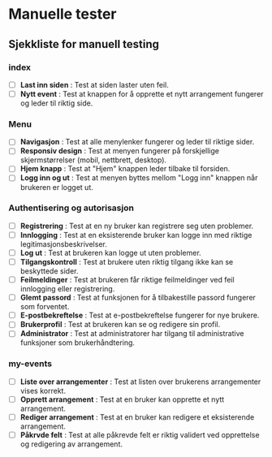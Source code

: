 # Manuelle tester

## Sjekkliste for manuell testing

### index

- [ ] **Last inn siden** : Test at siden laster uten feil.
- [ ] **Nytt event** : Test at knappen for å opprette et nytt arrangement fungerer og leder til riktig side.

### Menu

- [ ] **Navigasjon** : Test at alle menylenker fungerer og leder til riktige sider.
- [ ] **Responsiv design** : Test at menyen fungerer på forskjellige skjermstørrelser (mobil, nettbrett, desktop).
- [ ] **Hjem knapp** : Test at "Hjem" knappen leder tilbake til forsiden.
- [ ] **Logg inn og ut** : Test at menyen byttes mellom "Logg inn" knappen når brukeren er logget ut.

### Authentisering og autorisasjon

- [ ] **Registrering** : Test at en ny bruker kan registrere seg uten problemer.
- [ ] **Innlogging** : Test at en eksisterende bruker kan logge inn med riktige legitimasjonsbeskrivelser.
- [ ] **Log ut** : Test at brukeren kan logge ut uten problemer.
- [ ] **Tilgangskontroll** : Test at brukere uten riktig tilgang ikke kan se beskyttede sider.
- [ ] **Feilmeldinger** : Test at brukeren får riktige feilmeldinger ved feil innlogging eller registrering.
- [ ] **Glemt passord** : Test at funksjonen for å tilbakestille passord fungerer som forventet.
- [ ] **E-postbekreftelse** : Test at e-postbekreftelse fungerer for nye brukere.
- [ ] **Brukerprofil** : Test at brukeren kan se og redigere sin profil.
- [ ] **Administrator** : Test at administratorer har tilgang til administrative funksjoner som brukerhåndtering.

### my-events

- [ ] **Liste over arrangementer** : Test at listen over brukerens arrangementer vises korrekt.
- [ ] **Opprett arrangement** : Test at en bruker kan opprette et nytt arrangement.
- [ ] **Rediger arrangement** : Test at en bruker kan redigere et eksisterende arrangement.
- [ ] **Påkrvde felt** : Test at alle påkrevde felt er riktig validert ved opprettelse og redigering av arrangement.
